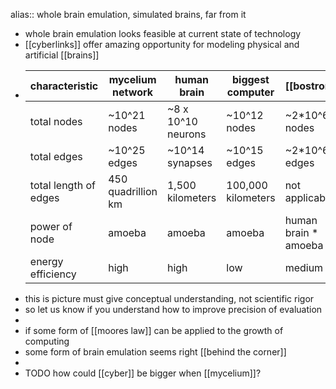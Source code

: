 alias:: whole brain emulation, simulated brains, far from it

- whole brain emulation looks feasible at current state of technology
- [[cyberlinks]] offer amazing opportunity for modeling physical and artificial [[brains]]
- | characteristic        | mycelium network                         | human brain                              | biggest computer          | [[bostrom]] |
  |-----------------------|------------------------------------------|------------------------------------------|------------------------------------------------|----|
  | total nodes           | ~10^21 nodes                    | ~8 x 10^10 neurons                     | ~10^12 nodes                                   |~2*10^6 nodes                                   |
  | total edges           | ~10^25 edges                    | ~10^14 synapses                    | ~10^15 edges                                   |~2*10^6 edges                                   |
  | total length of edges | 450 quadrillion km | 1,500 kilometers   | 100,000 kilometers              | not applicable |
  | power of node | amoeba | amoeba |  amoeba | human brain * amoeba |
  | energy efficiency | high | high | low | medium |
- this is picture must give conceptual understanding, not scientific rigor
- so let us know if you understand how to improve precision of evaluation
-
- if some form of [[moores law]] can be applied to the growth of computing
- some form of brain emulation seems right [[behind the corner]]
-
- TODO how could [[cyber]] be bigger when [[mycelium]]?